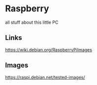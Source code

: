 # Raspberry
all stuff about this little PC

## Links
https://wiki.debian.org/RaspberryPiImages


## Images
https://raspi.debian.net/tested-images/
